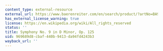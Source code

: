 ```yaml
---
content_type: external-resource
external_url: https://www.baerenreiter.com/en/search/product/?artNo=BA9009
has_external_license_warning: true
license: https://en.wikipedia.org/wiki/All_rights_reserved
status: ''
title: Symphony No. 9 in D Minor, Op. 125
uid: 969689d8-cbaf-440b-9413-da94fd4243b3
wayback_url: ''
---
```

